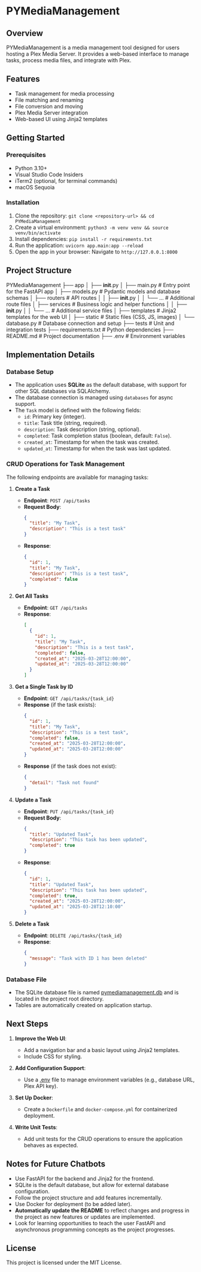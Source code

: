 # PYMediaManagement

## Overview
PYMediaManagement is a media management tool designed for users hosting a Plex Media Server. It provides a web-based interface to manage tasks, process media files, and integrate with Plex.

## Features
- Task management for media processing
- File matching and renaming
- File conversion and moving
- Plex Media Server integration
- Web-based UI using Jinja2 templates

## Getting Started

### Prerequisites
- Python 3.10+
- Visual Studio Code Insiders
- iTerm2 (optional, for terminal commands)
- macOS Sequoia

### Installation
1. Clone the repository: `git clone <repository-url> && cd PYMediaManagement`
2. Create a virtual environment: `python3 -m venv venv && source venv/bin/activate`
3. Install dependencies: `pip install -r requirements.txt`
4. Run the application: `uvicorn app.main:app --reload`
5. Open the app in your browser: Navigate to `http://127.0.0.1:8000`

## Project Structure
PYMediaManagement
├── app
│   ├── __init__.py
│   ├── main.py               # Entry point for the FastAPI app
│   ├── models.py             # Pydantic models and database schemas
│   ├── routers               # API routes
│   │   ├── __init__.py
│   │   └── ...               # Additional route files
│   ├── services              # Business logic and helper functions
│   │   ├── __init__.py
│   │   └── ...               # Additional service files
│   ├── templates             # Jinja2 templates for the web UI
│   ├── static                # Static files (CSS, JS, images)
│   └── database.py           # Database connection and setup
├── tests                     # Unit and integration tests
├── requirements.txt          # Python dependencies
├── README.md                 # Project documentation
├── .env                      # Environment variables

## Implementation Details

### Database Setup
- The application uses **SQLite** as the default database, with support for other SQL databases via SQLAlchemy.
- The database connection is managed using `databases` for async support.
- The `Task` model is defined with the following fields:
  - `id`: Primary key (integer).
  - `title`: Task title (string, required).
  - `description`: Task description (string, optional).
  - `completed`: Task completion status (boolean, default: `False`).
  - `created_at`: Timestamp for when the task was created.
  - `updated_at`: Timestamp for when the task was last updated.

### CRUD Operations for Task Management
The following endpoints are available for managing tasks:

1. **Create a Task**  
   - **Endpoint**: `POST /api/tasks`  
   - **Request Body**:
     ```json
     {
       "title": "My Task",
       "description": "This is a test task"
     }
     ```
   - **Response**:
     ```json
     {
       "id": 1,
       "title": "My Task",
       "description": "This is a test task",
       "completed": false
     }
     ```

2. **Get All Tasks**  
   - **Endpoint**: `GET /api/tasks`  
   - **Response**:
     ```json
     [
       {
         "id": 1,
         "title": "My Task",
         "description": "This is a test task",
         "completed": false,
         "created_at": "2025-03-28T12:00:00",
         "updated_at": "2025-03-28T12:00:00"
       }
     ]
     ```

3. **Get a Single Task by ID**  
   - **Endpoint**: `GET /api/tasks/{task_id}`  
   - **Response** (if the task exists):
     ```json
     {
       "id": 1,
       "title": "My Task",
       "description": "This is a test task",
       "completed": false,
       "created_at": "2025-03-28T12:00:00",
       "updated_at": "2025-03-28T12:00:00"
     }
     ```
   - **Response** (if the task does not exist):
     ```json
     {
       "detail": "Task not found"
     }
     ```

4. **Update a Task**  
   - **Endpoint**: `PUT /api/tasks/{task_id}`  
   - **Request Body**:
     ```json
     {
       "title": "Updated Task",
       "description": "This task has been updated",
       "completed": true
     }
     ```
   - **Response**:
     ```json
     {
       "id": 1,
       "title": "Updated Task",
       "description": "This task has been updated",
       "completed": true,
       "created_at": "2025-03-28T12:00:00",
       "updated_at": "2025-03-28T12:10:00"
     }
     ```

5. **Delete a Task**  
   - **Endpoint**: `DELETE /api/tasks/{task_id}`  
   - **Response**:
     ```json
     {
       "message": "Task with ID 1 has been deleted"
     }
     ```

### Database File
- The SQLite database file is named [pymediamanagement.db](http://_vscodecontentref_/2) and is located in the project root directory.
- Tables are automatically created on application startup.

## Next Steps
1. **Improve the Web UI**:
   - Add a navigation bar and a basic layout using Jinja2 templates.
   - Include CSS for styling.

2. **Add Configuration Support**:
   - Use a [.env](http://_vscodecontentref_/3) file to manage environment variables (e.g., database URL, Plex API key).

3. **Set Up Docker**:
   - Create a `Dockerfile` and `docker-compose.yml` for containerized deployment.

4. **Write Unit Tests**:
   - Add unit tests for the CRUD operations to ensure the application behaves as expected.

## Notes for Future Chatbots
- Use FastAPI for the backend and Jinja2 for the frontend.
- SQLite is the default database, but allow for external database configuration.
- Follow the project structure and add features incrementally.
- Use Docker for deployment (to be added later).
- **Automatically update the README** to reflect changes and progress in the project as new features or updates are implemented.
- Look for learning opportunities to teach the user FastAPI and asynchronous programming concepts as the project progresses.

## License
This project is licensed under the MIT License.